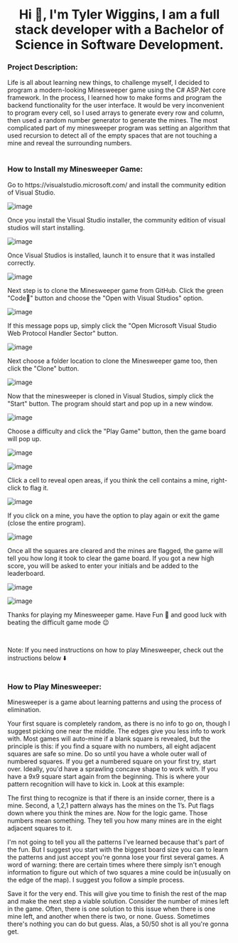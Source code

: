 <h1 align="center">Hi 👋, I'm Tyler Wiggins, I am a full stack developer with a Bachelor of Science in Software Development.</h1>


<h3 align="left">Project Description:</h3>
<p>Life is all about learning new things, to challenge myself, I decided to program a modern-looking Minesweeper game using the C# ASP.Net core framework. In the process, I learned how to make forms and program the backend functionality for the user interface. It would be very inconvenient to program every cell, so I used arrays to generate every row and column, then used a random number generator to generate the mines. The most complicated part of my minesweeper program was setting an algorithm that used recursion to detect all of the empty spaces that are not touching a mine and reveal the surrounding numbers.
<br>
<br>




<h3 align="left">How to Install my Minesweeper Game:</h3>
<p>Go to https://visualstudio.microsoft.com/ and install the community edition of Visual Studio.
 
  ![image](https://user-images.githubusercontent.com/46502423/166826135-779c4b61-48c5-4622-a8c9-14cbc619417c.png)


<p>Once you install the Visual Studio installer, the community edition of visual studios will start installing.
 
  ![image](https://user-images.githubusercontent.com/46502423/166827278-68a7ff57-745a-475e-ac88-26ceb633f328.png)

  <p>Once Visual Studios is installed, launch it to ensure that it was installed correctly.</p>
 
  ![image](https://user-images.githubusercontent.com/46502423/166835544-d2249a60-7940-4ef5-b752-fc37410f0669.png)

<p>Next step is to clone the Minesweeper game from GitHub. Click the green "Code🔻" button and choose the "Open with Visual Studios" option.
 
![image](https://user-images.githubusercontent.com/46502423/166841855-1de2a068-da6c-4dcb-83c2-d8216970db72.png)
 
  <p>If this message pops up, simply click the "Open Microsoft Visual Studio Web Protocol Handler Sector" button. </p>

![image](https://user-images.githubusercontent.com/46502423/166842086-8bfe99a6-2286-47f7-bddd-d3846e06baf5.png)

<p>Next choose a folder location to clone the Minesweeper game too, then click the "Clone" button.</p>
 
  ![image](https://user-images.githubusercontent.com/46502423/166842705-22a3afc1-0388-42b6-a01f-85267c87522f.png)

<p>Now that the minesweeper is cloned in Visual Studios, simply click the "Start" button. The program should start and pop up in a new window.</p>

![image](https://user-images.githubusercontent.com/46502423/166844065-87bb4bce-f626-4a6a-b071-1a36a3b87408.png)

<p>Choose a difficulty and click the "Play Game" button, then the game board will pop up.</p>

![image](https://user-images.githubusercontent.com/46502423/166844534-f3c69662-4d02-4049-b6e1-78088104b05a.png)

![image](https://user-images.githubusercontent.com/46502423/166844621-dd59983e-7309-4b36-83d7-527c9e2b333e.png)

<p>Click a cell to reveal open areas, if you think the cell contains a mine, right-click to flag it. </p>

![image](https://user-images.githubusercontent.com/46502423/166845614-7364198a-e0f2-4111-b19c-398aae3baf45.png)

<p>If you click on a mine, you have the option to play again or exit the game (close the entire program).
 
  ![image](https://user-images.githubusercontent.com/46502423/166846053-a0fc9828-7f89-447f-bfa8-65f7e5ab952e.png)

  <p>Once all the squares are cleared and the mines are flagged, the game will tell you how long it took to clear the game board. If you got a new high score, you will be asked to enter your initials and be added to the leaderboard. </p>
 
  ![image](https://user-images.githubusercontent.com/46502423/166847296-a772e78e-69b6-4dbb-bfc0-6bf13247e8bb.png)

![image](https://user-images.githubusercontent.com/46502423/166847302-052c4549-ba2c-44f6-95c7-007420a2ba44.png)

<p>Thanks for playing my Minesweeper game. Have Fun 🎉 and good luck with beating the difficult game mode 😉</p>
<br>
<p>Note: If you need instructions on how to play Minesweeper, check out the instructions below ⬇️

<br>
<br>


<h3 align="left">How to Play Minesweeper:</h3>
Minesweeper is a game about learning patterns and using the process of elimination.

Your first square is completely random, as there is no info to go on, though I suggest picking one near the middle. The edges give you less info to work with.
Most games will auto-mine if a blank square is revealed, but the principle is this: if you find a square with no numbers, all eight adjacent squares are safe so mine. Do so until you have a whole outer wall of numbered squares. If you get a numbered square on your first try, start over.
Ideally, you'd have a sprawling concave shape to work with. If you have a 9x9 square start again from the beginning. This is where your pattern recognition will have to kick in. Look at this example:

The first thing to recognize is that if there is an inside corner, there is a mine. Second, a 1,2,1 pattern always has the mines on the 1’s. Put flags down where you think the mines are.
Now for the logic game. Those numbers mean something. They tell you how many mines are in the eight adjacent squares to it.

I'm not going to tell you all the patterns I've learned because that's part of the fun. But I suggest you start with the biggest board size you can to learn the patterns and just accept you're gonna lose your first several games.
A word of warning: there are certain times where there simply isn't enough information to figure out which of two squares a mine could be in(usually on the edge of the map). I suggest you follow a simple process.

Save it for the very end. This will give you time to finish the rest of the map and make the next step a viable solution.
Consider the number of mines left in the game. Often, there is one solution to this issue when there is one mine left, and another when there is two, or none.
Guess. Sometimes there's nothing you can do but guess. Alas, a 50/50 shot is all you're gonna get.
